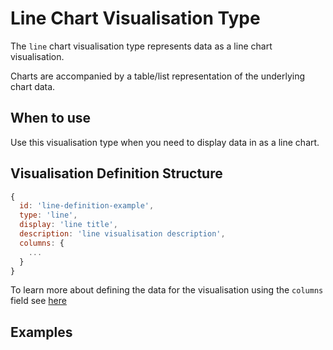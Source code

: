 # Line Chart Visualisation Type

The `line` chart visualisation type represents data as a line chart visualisation.

Charts are accompanied by a table/list representation of the underlying chart data. 

## When to use

Use this visualisation type when you need to display data in as a line chart. 

## Visualisation Definition Structure

```js
{
  id: 'line-definition-example',
  type: 'line',
  display: 'line title',
  description: 'line visualisation description',
  columns: {
    ...
  }
}
```

To learn more about defining the data for the visualisation using the `columns` field see [here](./visualisation-definition.md#targeting-data-in-a-dataset)

## Examples

